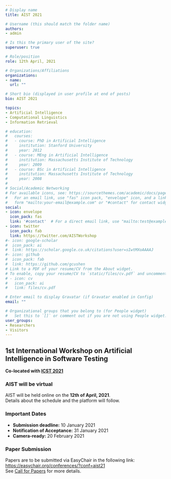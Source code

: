 ```yaml
---
# Display name
title: AIST 2021

# Username (this should match the folder name)
authors:
- admin

# Is this the primary user of the site?
superuser: true

# Role/position
role: 12th April, 2021

# Organizations/Affiliations
organizations:
- name: 
  url: ""

# Short bio (displayed in user profile at end of posts)
bio: AIST 2021

topics:
- Artificial Intelligence
- Computational Linguistics
- Information Retrieval

# education:
#   courses:
#   - course: PhD in Artificial Intelligence
#     institution: Stanford University
#     year: 2012
#   - course: MEng in Artificial Intelligence
#     institution: Massachusetts Institute of Technology
#     year: 2009
#   - course: BSc in Artificial Intelligence
#     institution: Massachusetts Institute of Technology
#     year: 2008
# 
# Social/Academic Networking
# For available icons, see: https://sourcethemes.com/academic/docs/page-builder/#icons
#   For an email link, use "fas" icon pack, "envelope" icon, and a link in the
#   form "mailto:your-email@example.com" or "#contact" for contact widget.
social:
- icon: envelope
  icon_pack: fas
  link: '#contact'  # For a direct email link, use "mailto:test@example.org".
- icon: twitter
  icon_pack: fab
  link: https://twitter.com/AISTWorkshop
#- icon: google-scholar
#  icon_pack: ai
#  link: https://scholar.google.co.uk/citations?user=sIwtMXoAAAAJ
#- icon: github
#  icon_pack: fab
#  link: https://github.com/gcushen
# Link to a PDF of your resume/CV from the About widget.
# To enable, copy your resume/CV to `static/files/cv.pdf` and uncomment the lines below.
# - icon: cv
#   icon_pack: ai
#   link: files/cv.pdf

# Enter email to display Gravatar (if Gravatar enabled in Config)
email: ""

# Organizational groups that you belong to (for People widget)
#   Set this to `[]` or comment out if you are not using People widget.
user_groups:
- Researchers
- Visitors
---
```


## 1st International Workshop on Artificial Intelligence in Software Testing
**Co-located with [ICST 2021](https://icst2021.icmc.usp.br/)**

### AIST will be virtual
AIST will be held online on the **12th of April, 2021**. </br> 
Details about the schedule and the platform will follow.

### Important Dates

 - **Submission deadline:** 10 January 2021 <br />
 - **Notification of Acceptance:** 31 January 2021 <br />
 - **Camera-ready:** 20 February 2021 <br />

### Paper Submission
Papers are to be submitted via EasyChair in the following link:<br /> 
https://easychair.org/conferences/?conf=aist21 <br />
See [Call for Papers](/#cfp) for more details.


